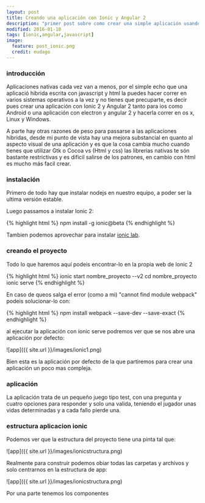 ```yaml
---
layout: post
title: Creando una aplicación con Ionic y Angular 2
description: "primer post sobre como crear una simple aplicación usando ionic 2 y angular 2."
modified: 2016-01-10
tags: [ionic,angular,javascript]
image:
  feature: post_ionic.png
  credit: eudago
---
```



### introducción

Aplicaciones nativas cada vez van a menos, por el simple echo que una aplicació hibrida escrita con javascript y html la puedes hacer correr en varios sistemas operativos a la vez y no tienes que precuparte, es decir pues crear una aplicación con Ionic 2 y Angular 2 tanto para ios como Android o una aplicación con electron y angular 2 y hacerla correr en os x, Linux y Windows.

A parte hay otras razones de peso para passarse a las aplicaciones hibridas, desde mi punto de vista hay una mejora substancial en quanto al aspecto visual de una aplicación y es que la cosa cambia mucho cuando tienes que utilizar Gtk o Cocoa vs (Html y css) las librerias nativas te són bastante restrictivas y es dificil salirse de los patrones, en cambio con html es mucho más facil crear.

### instalación

Primero de todo hay que instalar nodejs en nuestro equipo, a poder ser la ultima versión estable.

Luego passamos a instalar Ionic 2:

{% highlight html %}
npm install -g ionic@beta
{% endhighlight %} 
  
Tambien podemos aprovechar para instalar [ionic lab](http://lab.ionic.io/).
  
### creando el proyecto

Todo lo que haremos aquí podeis encontrar-lo en la propia web de Ionic 2

{% highlight html %}
ionic start nombre_proyecto --v2
cd nombre_proyecto
ionic serve
{% endhighlight %}

En caso de queos salga el error (como a mi) "cannot find module webpack" podeis solucionar-lo con:

{% highlight html %}
npm install webpack --save-dev --save-exact
{% endhighlight %}
    
al ejecutar la aplicación con ionic serve podremos ver que se nos abre una aplicación por defecto:

![app]({{ site.url }}/images/ionic1.png)

Bien esta es la aplicación por defecto de la que partiremos para crear una aplicación un poco mas compleja.


### aplicación

La aplicación trata de un pequeño juego tipo test, con una pregunta y cuatro opciones para responder y solo una valida, teniendo el jugador unas vidas determinadas y a cada fallo pierde una.

### estructura aplicacion ionic

Podemos ver que la estructura del proyecto tiene una pinta tal que:

![app]({{ site.url }}/images/ionicstructura.png)

Realmente para construir podemos obiar todas las carpetas y archivos y solo centrarnos en la estructura de app:

![app]({{ site.url }}/images/ionicstructura.png)

Por una parte tenemos los componentes 
